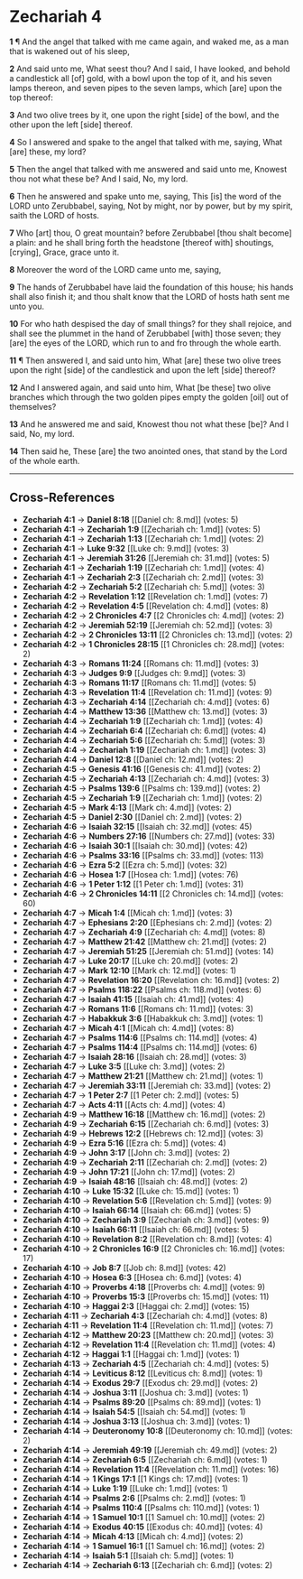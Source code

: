 # Zechariah 4

**1** ¶ And the angel that talked with me came again, and waked me, as a man that is wakened out of his sleep,

**2** And said unto me, What seest thou? And I said, I have looked, and behold a candlestick all [of] gold, with a bowl upon the top of it, and his seven lamps thereon, and seven pipes to the seven lamps, which [are] upon the top thereof:

**3** And two olive trees by it, one upon the right [side] of the bowl, and the other upon the left [side] thereof.

**4** So I answered and spake to the angel that talked with me, saying, What [are] these, my lord?

**5** Then the angel that talked with me answered and said unto me, Knowest thou not what these be? And I said, No, my lord.

**6** Then he answered and spake unto me, saying, This [is] the word of the LORD unto Zerubbabel, saying, Not by might, nor by power, but by my spirit, saith the LORD of hosts.

**7** Who [art] thou, O great mountain? before Zerubbabel [thou shalt become] a plain: and he shall bring forth the headstone [thereof with] shoutings, [crying], Grace, grace unto it.

**8** Moreover the word of the LORD came unto me, saying,

**9** The hands of Zerubbabel have laid the foundation of this house; his hands shall also finish it; and thou shalt know that the LORD of hosts hath sent me unto you.

**10** For who hath despised the day of small things? for they shall rejoice, and shall see the plummet in the hand of Zerubbabel [with] those seven; they [are] the eyes of the LORD, which run to and fro through the whole earth.

**11** ¶ Then answered I, and said unto him, What [are] these two olive trees upon the right [side] of the candlestick and upon the left [side] thereof?

**12** And I answered again, and said unto him, What [be these] two olive branches which through the two golden pipes empty the golden [oil] out of themselves?

**13** And he answered me and said, Knowest thou not what these [be]? And I said, No, my lord.

**14** Then said he, These [are] the two anointed ones, that stand by the Lord of the whole earth.

---

## Cross-References

- **Zechariah 4:1** → **Daniel 8:18** [[Daniel ch: 8.md]] (votes: 5)
- **Zechariah 4:1** → **Zechariah 1:9** [[Zechariah ch: 1.md]] (votes: 5)
- **Zechariah 4:1** → **Zechariah 1:13** [[Zechariah ch: 1.md]] (votes: 2)
- **Zechariah 4:1** → **Luke 9:32** [[Luke ch: 9.md]] (votes: 3)
- **Zechariah 4:1** → **Jeremiah 31:26** [[Jeremiah ch: 31.md]] (votes: 5)
- **Zechariah 4:1** → **Zechariah 1:19** [[Zechariah ch: 1.md]] (votes: 4)
- **Zechariah 4:1** → **Zechariah 2:3** [[Zechariah ch: 2.md]] (votes: 3)
- **Zechariah 4:2** → **Zechariah 5:2** [[Zechariah ch: 5.md]] (votes: 3)
- **Zechariah 4:2** → **Revelation 1:12** [[Revelation ch: 1.md]] (votes: 7)
- **Zechariah 4:2** → **Revelation 4:5** [[Revelation ch: 4.md]] (votes: 8)
- **Zechariah 4:2** → **2 Chronicles 4:7** [[2 Chronicles ch: 4.md]] (votes: 2)
- **Zechariah 4:2** → **Jeremiah 52:19** [[Jeremiah ch: 52.md]] (votes: 3)
- **Zechariah 4:2** → **2 Chronicles 13:11** [[2 Chronicles ch: 13.md]] (votes: 2)
- **Zechariah 4:2** → **1 Chronicles 28:15** [[1 Chronicles ch: 28.md]] (votes: 2)
- **Zechariah 4:3** → **Romans 11:24** [[Romans ch: 11.md]] (votes: 3)
- **Zechariah 4:3** → **Judges 9:9** [[Judges ch: 9.md]] (votes: 3)
- **Zechariah 4:3** → **Romans 11:17** [[Romans ch: 11.md]] (votes: 5)
- **Zechariah 4:3** → **Revelation 11:4** [[Revelation ch: 11.md]] (votes: 9)
- **Zechariah 4:3** → **Zechariah 4:14** [[Zechariah ch: 4.md]] (votes: 6)
- **Zechariah 4:4** → **Matthew 13:36** [[Matthew ch: 13.md]] (votes: 3)
- **Zechariah 4:4** → **Zechariah 1:9** [[Zechariah ch: 1.md]] (votes: 4)
- **Zechariah 4:4** → **Zechariah 6:4** [[Zechariah ch: 6.md]] (votes: 4)
- **Zechariah 4:4** → **Zechariah 5:6** [[Zechariah ch: 5.md]] (votes: 3)
- **Zechariah 4:4** → **Zechariah 1:19** [[Zechariah ch: 1.md]] (votes: 3)
- **Zechariah 4:4** → **Daniel 12:8** [[Daniel ch: 12.md]] (votes: 2)
- **Zechariah 4:5** → **Genesis 41:16** [[Genesis ch: 41.md]] (votes: 2)
- **Zechariah 4:5** → **Zechariah 4:13** [[Zechariah ch: 4.md]] (votes: 3)
- **Zechariah 4:5** → **Psalms 139:6** [[Psalms ch: 139.md]] (votes: 2)
- **Zechariah 4:5** → **Zechariah 1:9** [[Zechariah ch: 1.md]] (votes: 2)
- **Zechariah 4:5** → **Mark 4:13** [[Mark ch: 4.md]] (votes: 2)
- **Zechariah 4:5** → **Daniel 2:30** [[Daniel ch: 2.md]] (votes: 2)
- **Zechariah 4:6** → **Isaiah 32:15** [[Isaiah ch: 32.md]] (votes: 45)
- **Zechariah 4:6** → **Numbers 27:16** [[Numbers ch: 27.md]] (votes: 33)
- **Zechariah 4:6** → **Isaiah 30:1** [[Isaiah ch: 30.md]] (votes: 42)
- **Zechariah 4:6** → **Psalms 33:16** [[Psalms ch: 33.md]] (votes: 113)
- **Zechariah 4:6** → **Ezra 5:2** [[Ezra ch: 5.md]] (votes: 32)
- **Zechariah 4:6** → **Hosea 1:7** [[Hosea ch: 1.md]] (votes: 76)
- **Zechariah 4:6** → **1 Peter 1:12** [[1 Peter ch: 1.md]] (votes: 31)
- **Zechariah 4:6** → **2 Chronicles 14:11** [[2 Chronicles ch: 14.md]] (votes: 60)
- **Zechariah 4:7** → **Micah 1:4** [[Micah ch: 1.md]] (votes: 3)
- **Zechariah 4:7** → **Ephesians 2:20** [[Ephesians ch: 2.md]] (votes: 2)
- **Zechariah 4:7** → **Zechariah 4:9** [[Zechariah ch: 4.md]] (votes: 8)
- **Zechariah 4:7** → **Matthew 21:42** [[Matthew ch: 21.md]] (votes: 2)
- **Zechariah 4:7** → **Jeremiah 51:25** [[Jeremiah ch: 51.md]] (votes: 14)
- **Zechariah 4:7** → **Luke 20:17** [[Luke ch: 20.md]] (votes: 2)
- **Zechariah 4:7** → **Mark 12:10** [[Mark ch: 12.md]] (votes: 1)
- **Zechariah 4:7** → **Revelation 16:20** [[Revelation ch: 16.md]] (votes: 2)
- **Zechariah 4:7** → **Psalms 118:22** [[Psalms ch: 118.md]] (votes: 6)
- **Zechariah 4:7** → **Isaiah 41:15** [[Isaiah ch: 41.md]] (votes: 4)
- **Zechariah 4:7** → **Romans 11:6** [[Romans ch: 11.md]] (votes: 3)
- **Zechariah 4:7** → **Habakkuk 3:6** [[Habakkuk ch: 3.md]] (votes: 1)
- **Zechariah 4:7** → **Micah 4:1** [[Micah ch: 4.md]] (votes: 8)
- **Zechariah 4:7** → **Psalms 114:6** [[Psalms ch: 114.md]] (votes: 4)
- **Zechariah 4:7** → **Psalms 114:4** [[Psalms ch: 114.md]] (votes: 6)
- **Zechariah 4:7** → **Isaiah 28:16** [[Isaiah ch: 28.md]] (votes: 3)
- **Zechariah 4:7** → **Luke 3:5** [[Luke ch: 3.md]] (votes: 2)
- **Zechariah 4:7** → **Matthew 21:21** [[Matthew ch: 21.md]] (votes: 1)
- **Zechariah 4:7** → **Jeremiah 33:11** [[Jeremiah ch: 33.md]] (votes: 2)
- **Zechariah 4:7** → **1 Peter 2:7** [[1 Peter ch: 2.md]] (votes: 5)
- **Zechariah 4:7** → **Acts 4:11** [[Acts ch: 4.md]] (votes: 4)
- **Zechariah 4:9** → **Matthew 16:18** [[Matthew ch: 16.md]] (votes: 2)
- **Zechariah 4:9** → **Zechariah 6:15** [[Zechariah ch: 6.md]] (votes: 3)
- **Zechariah 4:9** → **Hebrews 12:2** [[Hebrews ch: 12.md]] (votes: 3)
- **Zechariah 4:9** → **Ezra 5:16** [[Ezra ch: 5.md]] (votes: 4)
- **Zechariah 4:9** → **John 3:17** [[John ch: 3.md]] (votes: 2)
- **Zechariah 4:9** → **Zechariah 2:11** [[Zechariah ch: 2.md]] (votes: 2)
- **Zechariah 4:9** → **John 17:21** [[John ch: 17.md]] (votes: 2)
- **Zechariah 4:9** → **Isaiah 48:16** [[Isaiah ch: 48.md]] (votes: 2)
- **Zechariah 4:10** → **Luke 15:32** [[Luke ch: 15.md]] (votes: 1)
- **Zechariah 4:10** → **Revelation 5:6** [[Revelation ch: 5.md]] (votes: 9)
- **Zechariah 4:10** → **Isaiah 66:14** [[Isaiah ch: 66.md]] (votes: 5)
- **Zechariah 4:10** → **Zechariah 3:9** [[Zechariah ch: 3.md]] (votes: 9)
- **Zechariah 4:10** → **Isaiah 66:11** [[Isaiah ch: 66.md]] (votes: 5)
- **Zechariah 4:10** → **Revelation 8:2** [[Revelation ch: 8.md]] (votes: 4)
- **Zechariah 4:10** → **2 Chronicles 16:9** [[2 Chronicles ch: 16.md]] (votes: 17)
- **Zechariah 4:10** → **Job 8:7** [[Job ch: 8.md]] (votes: 42)
- **Zechariah 4:10** → **Hosea 6:3** [[Hosea ch: 6.md]] (votes: 4)
- **Zechariah 4:10** → **Proverbs 4:18** [[Proverbs ch: 4.md]] (votes: 9)
- **Zechariah 4:10** → **Proverbs 15:3** [[Proverbs ch: 15.md]] (votes: 11)
- **Zechariah 4:10** → **Haggai 2:3** [[Haggai ch: 2.md]] (votes: 15)
- **Zechariah 4:11** → **Zechariah 4:3** [[Zechariah ch: 4.md]] (votes: 8)
- **Zechariah 4:11** → **Revelation 11:4** [[Revelation ch: 11.md]] (votes: 7)
- **Zechariah 4:12** → **Matthew 20:23** [[Matthew ch: 20.md]] (votes: 3)
- **Zechariah 4:12** → **Revelation 11:4** [[Revelation ch: 11.md]] (votes: 4)
- **Zechariah 4:12** → **Haggai 1:1** [[Haggai ch: 1.md]] (votes: 1)
- **Zechariah 4:13** → **Zechariah 4:5** [[Zechariah ch: 4.md]] (votes: 5)
- **Zechariah 4:14** → **Leviticus 8:12** [[Leviticus ch: 8.md]] (votes: 1)
- **Zechariah 4:14** → **Exodus 29:7** [[Exodus ch: 29.md]] (votes: 2)
- **Zechariah 4:14** → **Joshua 3:11** [[Joshua ch: 3.md]] (votes: 1)
- **Zechariah 4:14** → **Psalms 89:20** [[Psalms ch: 89.md]] (votes: 1)
- **Zechariah 4:14** → **Isaiah 54:5** [[Isaiah ch: 54.md]] (votes: 1)
- **Zechariah 4:14** → **Joshua 3:13** [[Joshua ch: 3.md]] (votes: 1)
- **Zechariah 4:14** → **Deuteronomy 10:8** [[Deuteronomy ch: 10.md]] (votes: 2)
- **Zechariah 4:14** → **Jeremiah 49:19** [[Jeremiah ch: 49.md]] (votes: 2)
- **Zechariah 4:14** → **Zechariah 6:5** [[Zechariah ch: 6.md]] (votes: 1)
- **Zechariah 4:14** → **Revelation 11:4** [[Revelation ch: 11.md]] (votes: 16)
- **Zechariah 4:14** → **1 Kings 17:1** [[1 Kings ch: 17.md]] (votes: 1)
- **Zechariah 4:14** → **Luke 1:19** [[Luke ch: 1.md]] (votes: 1)
- **Zechariah 4:14** → **Psalms 2:6** [[Psalms ch: 2.md]] (votes: 1)
- **Zechariah 4:14** → **Psalms 110:4** [[Psalms ch: 110.md]] (votes: 1)
- **Zechariah 4:14** → **1 Samuel 10:1** [[1 Samuel ch: 10.md]] (votes: 2)
- **Zechariah 4:14** → **Exodus 40:15** [[Exodus ch: 40.md]] (votes: 4)
- **Zechariah 4:14** → **Micah 4:13** [[Micah ch: 4.md]] (votes: 2)
- **Zechariah 4:14** → **1 Samuel 16:1** [[1 Samuel ch: 16.md]] (votes: 2)
- **Zechariah 4:14** → **Isaiah 5:1** [[Isaiah ch: 5.md]] (votes: 1)
- **Zechariah 4:14** → **Zechariah 6:13** [[Zechariah ch: 6.md]] (votes: 2)
